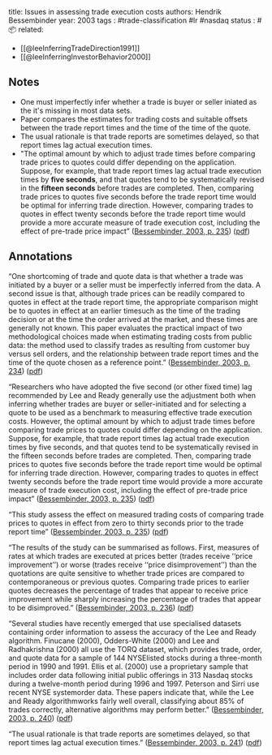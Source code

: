 
title: Issues in assessing trade execution costs
authors: Hendrik Bessembinder
year: 2003
tags : #trade-classification #lr  #nasdaq
status : #📦 
related:
- [[@leeInferringTradeDirection1991]]
- [[@leeInferringInvestorBehavior2000]]

## Notes
- One must imperfectly infer whether a trade is buyer or seller iniated as the it's missing in most data sets.
- Paper compares the estimates for trading costs and suitable offsets between the trade report times and the time of the time of the quote. 
- The usual rationale is that trade reports are sometimes delayed, so that report times lag actual execution times.
- "The optimal amount by which to adjust trade times before comparing trade prices to quotes could differ depending on the application. Suppose, for example, that trade report times lag actual trade execution times by **five seconds**, and that quotes tend to be systematically revised in the **fifteen seconds** before trades are completed. Then, comparing trade prices to quotes five seconds before the trade report time would be optimal for inferring trade direction. However, comparing trades to quotes in effect twenty seconds before the trade report time would provide a more accurate measure of trade execution cost, including the effect of pre-trade price impact” ([Bessembinder, 2003, p. 235](zotero://select/library/items/NK6FX9NU)) ([pdf](zotero://open-pdf/library/items/JPDGE6S7?page=3&annotation=FSW8A4F7))

## Annotations
“One shortcoming of trade and quote data is that whether a trade was initiated by a buyer or a seller must be imperfectly inferred from the data. A second issue is that, although trade prices can be readily compared to quotes in effect at the trade report time, the appropriate comparison might be to quotes in effect at an earlier timesuch as the time of the trading decision or at the time the order arrived at the market, and these times are generally not known. This paper evaluates the practical impact of two methodological choices made when estimating trading costs from public data: the method used to classify trades as resulting from customer buy versus sell orders, and the relationship between trade report times and the time of the quote chosen as a reference point.” ([Bessembinder, 2003, p. 234](zotero://select/library/items/NK6FX9NU)) ([pdf](zotero://open-pdf/library/items/JPDGE6S7?page=2&annotation=327RJ8VQ))

“Researchers who have adopted the five second (or other fixed time) lag recommended by Lee and Ready generally use the adjustment both when inferring whether trades are buyer or seller-initiated and for selecting a quote to be used as a benchmark to measuring effective trade execution costs. However, the optimal amount by which to adjust trade times before comparing trade prices to quotes could differ depending on the application. Suppose, for example, that trade report times lag actual trade execution times by five seconds, and that quotes tend to be systematically revised in the fifteen seconds before trades are completed. Then, comparing trade prices to quotes five seconds before the trade report time would be optimal for inferring trade direction. However, comparing trades to quotes in effect twenty seconds before the trade report time would provide a more accurate measure of trade execution cost, including the effect of pre-trade price impact” ([Bessembinder, 2003, p. 235](zotero://select/library/items/NK6FX9NU)) ([pdf](zotero://open-pdf/library/items/JPDGE6S7?page=3&annotation=FSW8A4F7))

“This study assess the effect on measured trading costs of comparing trade prices to quotes in effect from zero to thirty seconds prior to the trade report time” ([Bessembinder, 2003, p. 235](zotero://select/library/items/NK6FX9NU)) ([pdf](zotero://open-pdf/library/items/JPDGE6S7?page=3&annotation=825Z64XT))

“The results of the study can be summarised as follows. First, measures of rates at which trades are executed at prices better (trades receive ‘‘price improvement’’) or worse (trades receive ‘‘price disimprovement’’) than the quotations are quite sensitive to whether trade prices are compared to contemporaneous or previous quotes. Comparing trade prices to earlier quotes decreases the percentage of trades that appear to receive price improvement while sharply increasing the percentage of trades that appear to be disimproved.” ([Bessembinder, 2003, p. 236](zotero://select/library/items/NK6FX9NU)) ([pdf](zotero://open-pdf/library/items/JPDGE6S7?page=4&annotation=EF7KIQMG))

“Several studies have recently emerged that use specialised datasets containing order information to assess the accuracy of the Lee and Ready algorithm. Finucane (2000), Odders-White (2000) and Lee and Radhakrishna (2000) all use the TORQ dataset, which provides trade, order, and quote data for a sample of 144 NYSElisted stocks during a three-month period in 1990 and 1991. Ellis et al. (2000) use a proprietary sample that includes order data following initial public offerings in 313 Nasdaq stocks during a twelve-month period during 1996 and 1997. Peterson and Sirri use recent NYSE systemorder data. These papers indicate that, while the Lee and Ready algorithmworks fairly well overall, classifying about 85% of trades correctly, alternative algorithms may perform better.” ([Bessembinder, 2003, p. 240](zotero://select/library/items/NK6FX9NU)) ([pdf](zotero://open-pdf/library/items/JPDGE6S7?page=8&annotation=X39EJ3N9))

“The usual rationale is that trade reports are sometimes delayed, so that report times lag actual execution times.” ([Bessembinder, 2003, p. 241](zotero://select/library/items/NK6FX9NU)) ([pdf](zotero://open-pdf/library/items/JPDGE6S7?page=9&annotation=IEZHRV42))